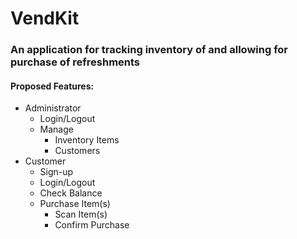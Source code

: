 # VendKit

### An application for tracking inventory of and allowing for purchase of refreshments


#### Proposed Features:
* Administrator
  * Login/Logout
  * Manage
    * Inventory Items
    * Customers
* Customer
  * Sign-up
  * Login/Logout
  * Check Balance
  * Purchase Item(s)
    * Scan Item(s)
    * Confirm Purchase
